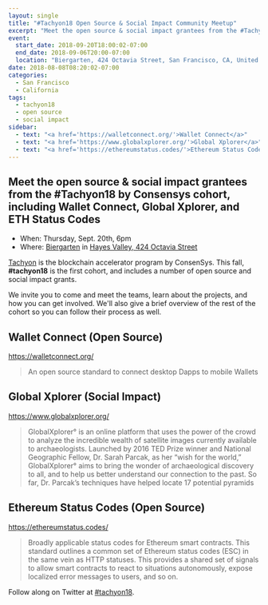 ```yaml
---
layout: single
title: "#Tachyon18 Open Source & Social Impact Community Meetup"
excerpt: "Meet the open source & social impact grantees from the #Tachyon18 by Consensys cohort, including Wallet Connect, Global Xplorer, and ETH Status Codes"
event:
  start_date: 2018-09-20T18:00:02-07:00
  end_date: 2018-09-06T20:00-07:00
  location: "Biergarten, 424 Octavia Street, San Francisco, CA, United States"
date: 2018-08-08T08:20:02-07:00
categories:
  - San Francisco
  - California
tags:
  - tachyon18
  - open source
  - social impact
sidebar:
  - text: "<a href='https://walletconnect.org/'>Wallet Connect</a>"
  - text: "<a href='https://www.globalxplorer.org/'>Global Xplorer</a>"
  - text: "<a href='https://ethereumstatus.codes/'>Ethereum Status Codes</a>"
---
```

## Meet the open source & social impact grantees from the #Tachyon18 by Consensys cohort, including Wallet Connect, Global Xplorer, and ETH Status Codes

* When: Thursday, Sept. 20th, 6pm
* Where: [Biergarten](http://www.biergartensf.com/) in [Hayes Valley, 424 Octavia Street](https://goo.gl/maps/QXCgdRgoien)

[Tachyon](https://tachyoncv.vc) is the blockchain accelerator program by ConsenSys. This fall, **#tachyon18** is the first cohort, and includes a number of open source and social impact grants.

We invite you to come and meet the teams, learn about the projects, and how you can get involved. We'll also give a brief overview of the rest of the cohort so you can follow their process as well.

## Wallet Connect (Open Source)

https://walletconnect.org/

> An open source standard to connect desktop Dapps to mobile Wallets

## Global Xplorer (Social Impact)

https://www.globalxplorer.org/

> GlobalXplorer° is an online platform that uses the power of the crowd to analyze the incredible wealth of satellite images currently available to archaeologists. Launched by 2016 TED Prize winner and National Geographic Fellow, Dr. Sarah Parcak, as her “wish for the world,” GlobalXplorer° aims to bring the wonder of archaeological discovery to all, and to help us better understand our connection to the past. So far, Dr. Parcak’s techniques have helped locate 17 potential pyramids

## Ethereum Status Codes (Open Source)

https://ethereumstatus.codes/

> Broadly applicable status codes for Ethereum smart contracts.
> This standard outlines a common set of Ethereum status codes (ESC) in the same vein as HTTP statuses. This provides a shared set of signals to allow smart contracts to react to situations autonomously, expose localized error messages to users, and so on.

Follow along on Twitter at [#tachyon18](https://twitter.com/search?f=tweets&vertical=default&q=%23tachyon18).

